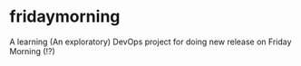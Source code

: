 # fridaymorning
A learning (An exploratory) DevOps project for doing new release on Friday Morning (!?)
